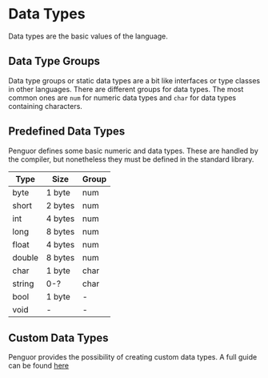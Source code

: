 # Data Types

Data types are the basic values of the language.

## Data Type Groups

Data type groups or static data types are a bit like interfaces or type classes in other languages.
There are different groups for data types. The most common ones are `num` for numeric data types and `char` for data types containing characters.

## Predefined Data Types

Penguor defines some basic numeric and data types. These are handled by the compiler, but nonetheless they must be defined in the standard library.

| Type   | Size    | Group |
| ------ | ------- | ----- |
| byte   | 1 byte  | num   |
| short  | 2 bytes | num   |
| int    | 4 bytes | num   |
| long   | 8 bytes | num   |
| float  | 4 bytes | num   |
| double | 8 bytes | num   |
| char   | 1 byte  | char  |
| string | 0-?     | char  |
| bool   | 1 byte  | -     |
| void   | -       | -     |

## Custom Data Types

Penguor provides the possibility of creating custom data types. A full guide can be found [here](./Custom_Data_Types.md)
